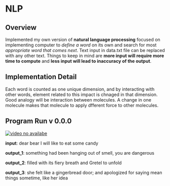 # NLP
## Overview
Implemented my own version of **natural language processing** focused on implementing computer to _define a word_ on its own and search for most _appropriate word that comes next_. Text input in data.txt file can be replaced with any other text. Things to keep in mind are __more input will require more time to compute__ and __less input will lead to inaccuracy of the output__.
## Implementation Detail
Each word is counted as one unique dimension, and by interacting with other words, element related to this impact is chnaged in that dimension. Good analogy will be interaction between molecules. A change in one molecule makes that molecule to apply dfferent force to other molecules.


## Program Run v 0.0.0
[![video no availabe](https://img.youtube.com/vi/a3yN6CcRDr8/0.jpg)](https://youtu.be/a3yN6CcRDr8)


**input**: dear bear I will like to eat some candy

**output_1**: something had been hanging out of smell, you are dangerous

**output_2**: filled with its fiery breath and Gretel to unfold

**output_3**: she felt like a gingerbread door; and apologized for saying mean things sometime, like her idea
